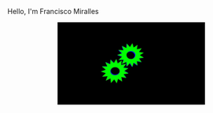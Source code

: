 <div>
  <p>Hello, I'm Francisco Miralles</p>
  <div align="center">
    <img width="300px" src="./Engranaje.gif">
  </div>
</div>
